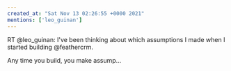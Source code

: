 ```yaml
---
created_at: "Sat Nov 13 02:26:55 +0000 2021"
mentions: ['leo_guinan']
---
```


RT @leo_guinan: I've been thinking about which assumptions I made when I started building @feathercrm.

Any time you build, you make assump…
